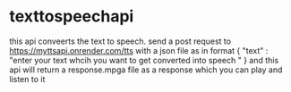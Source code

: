 # texttospeechapi
this api conveerts the text to speech.
send a post request to  https://myttsapi.onrender.com/tts
with a json file as in format 
{
"text" : "enter your text whcih you want to get converted into speech "
}
and this api will return a response.mpga file as a response 
which you can play and listen to it

